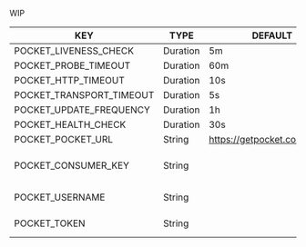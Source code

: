 WIP

| KEY                         | TYPE        | DEFAULT    | REQUIRED    | DESCRIPTION    |
|-----------------------------|-------------|------------|-------------|----------------|
| POCKET_LIVENESS_CHECK       | Duration    | 5m         | true        |                |
| POCKET_PROBE_TIMEOUT        | Duration    | 60m        | true        |                |
| POCKET_HTTP_TIMEOUT         | Duration    | 10s        | true        |                |
| POCKET_TRANSPORT_TIMEOUT    | Duration    | 5s         | true        |                |
| POCKET_UPDATE_FREQUENCY    | Duration    | 1h                              | true        | How often to query getPocket                                       |
| POCKET_HEALTH_CHECK        | Duration    | 30s                             | true        |                                                                    |
| POCKET_POCKET_URL          | String      | https://getpocket.com/v3/get    | true        |                                                                    |
| POCKET_CONSUMER_KEY        | String      |                                 | true        | See https://getpocket.com/developer/apps/ to get a consumer key    |
| POCKET_USERNAME            | String      |                                 |             | The pocket username (will try to fetch it if not found)            |
| POCKET_TOKEN               | String      |                                 |             | The access token, will try to fetch it if not found or invalid     |